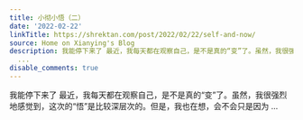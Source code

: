 ```yaml
---
title: 小彻小悟（二）
date: '2022-02-22'
linkTitle: https://shrektan.com/post/2022/02/22/self-and-now/
source: Home on Xianying's Blog
description: 我能停下来了 最近，我每天都在观察自己，是不是真的“变”了。虽然，我很强烈地感觉到，这次的“悟”是比较深层次的。但是，我也在想，会不会只是因为
  ...
disable_comments: true
---
```

我能停下来了 最近，我每天都在观察自己，是不是真的“变”了。虽然，我很强烈地感觉到，这次的“悟”是比较深层次的。但是，我也在想，会不会只是因为 ...